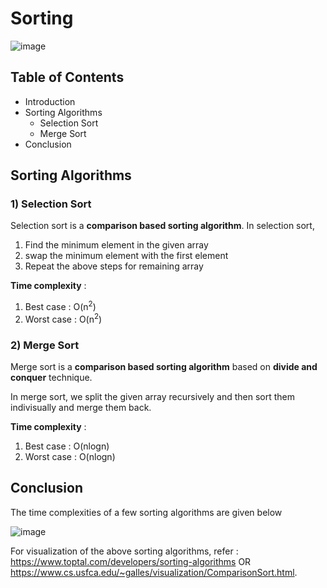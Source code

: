 # <b>Sorting</b>

![image](https://user-images.githubusercontent.com/103832825/218310565-e2d13365-d5e8-47e0-a95a-edb0b1119ba7.png)

## Table of Contents

* Introduction
* Sorting Algorithms
    * Selection Sort
    * Merge Sort
* Conclusion

## Sorting Algorithms

### <b>1) Selection Sort</b>

Selection sort is a <b>comparison based sorting algorithm</b>.
In selection sort, 
1) Find the minimum element in the given array 
2) swap the minimum element with the first element
3) Repeat the above steps for remaining array

<b>Time complexity</b> :
1) Best case : O(n<sup>2</sup>) 
2) Worst case : O(n<sup>2</sup>) 

### <b>2) Merge Sort</b>

Merge sort is a <b>comparison based sorting algorithm</b> based on <b>divide and conquer</b> technique.

In merge sort, we split the given array recursively and then sort them indivisually and merge them back.

<b>Time complexity</b> :
1) Best case : O(nlogn)
2) Worst case : O(nlogn)

## <b>Conclusion</b>

The time complexities of a few sorting algorithms are given below

![image](https://user-images.githubusercontent.com/103832825/218310768-d7d0b13e-bfe6-4f6b-a8fe-dd753132682a.png)

For visualization of the above sorting algorithms, refer : https://www.toptal.com/developers/sorting-algorithms OR https://www.cs.usfca.edu/~galles/visualization/ComparisonSort.html.
